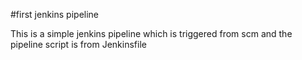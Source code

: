 #first jenkins pipeline

This is a simple jenkins pipeline which is triggered from scm and the pipeline script is from Jenkinsfile 
